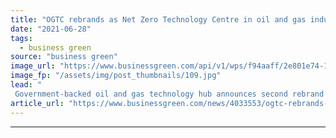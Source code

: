 ```yaml
---
title: "OGTC rebrands as Net Zero Technology Centre in oil and gas industry's latest green makeover"
date: "2021-06-28"
tags: 
  - business green
source: "business green"
image_url: "https://www.businessgreen.com/api/v1/wps/f94aaff/2e801e74-1396-4700-bde5-3dc7a606bf5e/6/North-sea-oil-rig-185x114.jpg"
image_fp: "/assets/img/post_thumbnails/109.jpg"
lead: "
 Government-backed oil and gas technology hub announces second rebrand in seven months as it redefines its objectives ..."
article_url: "https://www.businessgreen.com/news/4033553/ogtc-rebrands-net-zero-technology-centre-oil-gas-industry-green-makeover"
---
```


---
